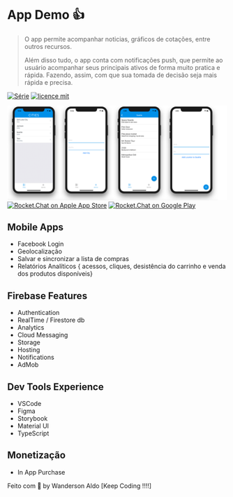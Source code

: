 # App Demo :+1:

> O app permite acompanhar noticias, gráficos de cotações, entre outros recursos.
>
> Além disso tudo, o app conta com notificações push, que permite ao usuário acompanhar seus principais ativos de forma muito pratica e rápida. Fazendo, assim, com que sua tomada de decisão seja mais rápida e precisa.

[![Série](https://img.shields.io/badge/DevSoutinho-Spotcast-orange)](https://www.youtube.com/watch?v=jOAU81jdi-c&list=PLTcmLKdIkOWmeNferJ292VYKBXydGeDej)
[![licence mit](https://img.shields.io/badge/licence-MIT-blue.svg)](https://github.com/afonsopacifer/open-source-boilerplate/blob/master/LICENSE.md)

![App Demo](/src/assets/app-base.png "App Demo")
[![Rocket.Chat on Apple App Store](https://user-images.githubusercontent.com/551004/29770691-a2082ff4-8bc6-11e7-89a6-964cd405ea8e.png)](https://itunes.apple.com/us/app/rocket-chat/id1148741252?mt=8)
[![Rocket.Chat on Google Play](https://user-images.githubusercontent.com/551004/29770692-a20975c6-8bc6-11e7-8ab0-1cde275496e0.png)](https://play.google.com/store/apps/details?id=chat.rocket.android)

## Mobile Apps

+ Facebook Login
+ Geolocalização
+ Salvar e sincronizar a lista de compras
+ Relatórios Analíticos { acessos, cliques, desistência do carrinho e venda dos produtos disponíveis}

## Firebase Features

+ Authentication
+ RealTime / Firestore db
+ Analytics
+ Cloud Messaging
+ Storage
+ Hosting
+ Notifications
+ AdMob

## Dev Tools Experience

+ VSCode
+ Figma
+ Storybook
+ Material UI
+ TypeScript

## Monetização

+ In App Purchase

Feito com 💖 by Wanderson Aldo [Keep Coding !!!!]
